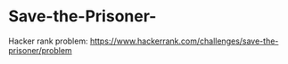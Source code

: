 # Save-the-Prisoner-
Hacker rank problem: https://www.hackerrank.com/challenges/save-the-prisoner/problem
